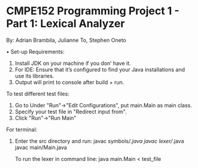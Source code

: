 # CMPE152 Programming Project 1 - Part 1: Lexical Analyzer
By: Adrian Brambila, Julianne To, Stephen Oneto

•	Set-up Requirements:
1.	Install JDK on your machine if you don’ have it.
2.	For IDE: Ensure that it’s configured to find your Java installations and use its libraries.
3.	Output will print to console after build + run.

To test different test files: 
1.	Go to Under "Run"->"Edit Configurations", put main.Main as main class.
2.	Specify your test file in "Redirect input from".
3.	Click "Run"->"Run Main"

For terminal: 
1.	Enter the src directory and run:
	javac symbols/*.java
	javac lexer/*.java
	javac main/Main.java

	To run the lexer in command line: java  main.Main < test_file
  
